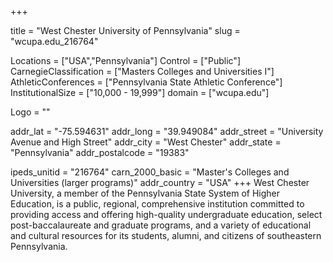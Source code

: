 
+++

title = "West Chester University of Pennsylvania"
slug = "wcupa.edu_216764"

Locations = ["USA","Pennsylvania"]
Control = ["Public"]
CarnegieClassification = ["Masters Colleges and Universities I"]
AthleticConferences = ["Pennsylvania State Athletic Conference"]
InstitutionalSize = ["10,000 - 19,999"]
domain = ["wcupa.edu"]

Logo = ""

addr_lat = "-75.594631"
addr_long = "39.949084"
addr_street = "University Avenue and High Street"
addr_city = "West Chester"
addr_state = "Pennsylvania"
addr_postalcode = "19383"

ipeds_unitid = "216764"
carn_2000_basic = "Master's Colleges and Universities (larger programs)"
addr_country = "USA"
+++
    West Chester University, a member of the Pennsylvania State System of Higher Education, is a public, regional, comprehensive institution committed to providing access and offering high-quality undergraduate education, select post-baccalaureate and graduate programs, and a variety of educational and cultural resources for its students, alumni, and citizens of southeastern Pennsylvania.
